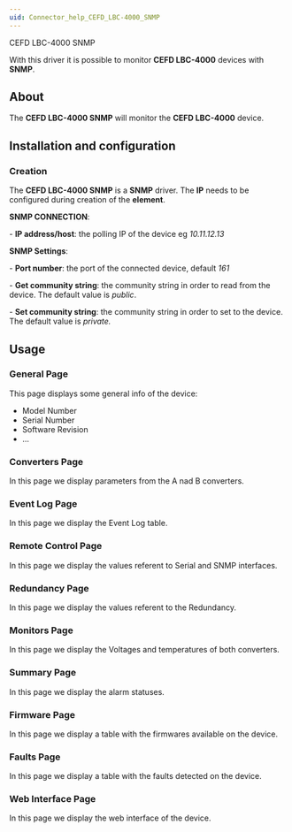 ```yaml
---
uid: Connector_help_CEFD_LBC-4000_SNMP
---
```


CEFD LBC-4000 SNMP

With this driver it is possible to monitor **CEFD LBC-4000** devices with **SNMP**.

## About

The **CEFD LBC-4000 SNMP** will monitor the **CEFD LBC-4000** device.

## Installation and configuration

### Creation

The ****CEFD LBC-4000 SNMP**** is a **SNMP** driver. The **IP** needs to be configured during creation of the **element**.

**SNMP CONNECTION**:

\- **IP address/host**: the polling IP of the device eg *10.11.12.13*

**SNMP Settings**:

\- **Port number**: the port of the connected device, default *161*

\- **Get community string**: the community string in order to read from the device. The default value is *public*.

\- **Set community string**: the community string in order to set to the device. The default value is *private.*

## Usage

### General Page

This page displays some general info of the device:

- Model Number
- Serial Number
- Software Revision
- ...

### Converters Page

In this page we display parameters from the A nad B converters.

### Event Log Page

In this page we display the Event Log table.

### Remote Control Page

In this page we display the values referent to Serial and SNMP interfaces.

### Redundancy Page

In this page we display the values referent to the Redundancy.

### Monitors Page

In this page we display the Voltages and temperatures of both converters.

### Summary Page

In this page we display the alarm statuses.

### Firmware Page

In this page we display a table with the firmwares available on the device.

### Faults Page

In this page we display a table with the faults detected on the device.

### Web Interface Page

In this page we display the web interface of the device.
